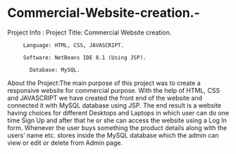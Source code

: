 # Commercial-Website-creation.-
Project Info : 
Project Title: Commercial Website creation. 

         Language: HTML, CSS, JAVASCRIPT.

         Software: NetBeans IDE 8.1 (Using JSP). 

           Database: MySQL.

About the Project:The main purpose of this project was to create a responsive website for          commercial purpose. With the help of HTML, CSS and JAVASCRIPT we have created the front end of the website and connected it with MySQL database using JSP. The end result is a website having choices for different Desktops and Laptops in which user can do one time Sign Up and after that he or she can access the website using a Log In form. Whenever the user buys something the product details along with the users’ name etc. stores inside the MySQL database which the admin can view or edit or delete from Admin page.
